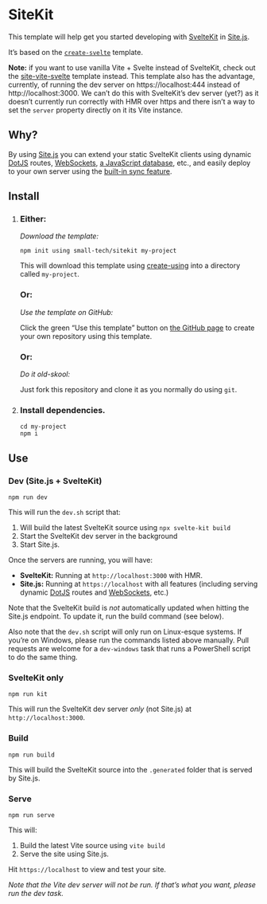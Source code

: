 # SiteKit

This template will help get you started developing with [SvelteKit](https://kit.svelte.dev) in [Site.js](https://sitejs.org).

It’s based on the [`create-svelte`](https://github.com/sveltejs/kit/tree/master/packages/create-svelte) template.

__Note:__ if you want to use vanilla Vite + Svelte instead of SvelteKit, check out the [site-vite-svelte](https://github.com/small-tech/site-vite-svelte) template instead. This template also has the advantage, currently, of running the dev server on https://localhost:444 instead of http://localhost:3000. We can’t do this with SvelteKit’s dev server (yet?) as it doesn’t currently run correctly with HMR over https and there isn’t a way to set the `server` property directly on it its Vite instance.

## Why?

By using [Site.js](https://sitejs.org) you can extend your static SvelteKit clients using dynamic [DotJS](https://sitejs.org/#dynamic-sites) routes, [WebSockets](https://sitejs.org/#websockets), [a JavaScript database](https://sitejs.org/#database), etc., and easily deploy to your own server using the [built-in sync feature](https://github.com/small-tech/site.js#sync).

## Install

1. ### __Either:__

    _Download the template:_

    ```shell
    npm init using small-tech/sitekit my-project
    ```

    This will download this template using [create-using](https://github.com/aral/create-using/tree/create-using#readme) into a directory called `my-project`.

    ### __Or__:

    _Use the template on GitHub:_

    Click the green “Use this template” button on [the GitHub page](https://github.com/small-tech/sitekit) to create your own repository using this template.

    ### __Or__:

    _Do it old-skool:_

    Just fork this repository and clone it as you normally do using `git`.

2. ### __Install dependencies.__

    ```shell
    cd my-project
    npm i
    ```

## Use

### Dev (Site.js + SvelteKit)

```shell
npm run dev
```

This will run the `dev.sh` script that:

1. Will build the latest SvelteKit source using `npx svelte-kit build`
2. Start the SvelteKit dev server in the background
3. Start Site.js.

Once the servers are running, you will have:

  - __SvelteKit:__ Running at `http://localhost:3000` with HMR.
  - __Site.js:__ Running at `https://localhost` with all features (including serving dynamic [DotJS](https://sitejs.org/#dynamic-sites) routes and [WebSockets](https://sitejs.org/#websockets), etc.)

Note that the SvelteKit build is _not_ automatically updated when hitting the Site.js endpoint. To update it, run the build command (see below).

Also note that the `dev.sh` script will only run on Linux-esque systems. If you’re on Windows, please run the commands listed above manually. Pull requests are welcome for a `dev-windows` task that runs a PowerShell script to do the same thing.

### SvelteKit only

```shell
npm run kit
```

This will run the SvelteKit dev server _only_ (not Site.js) at `http://localhost:3000`.

### Build

```shell
npm run build
```

This will build the SvelteKit source into the `.generated` folder that is served by Site.js.

### Serve

```shell
npm run serve
```

This will:

1. Build the latest Vite source using `vite build`
2. Serve the site using Site.js.

Hit `https://localhost` to view and test your site.

_Note that the Vite dev server will not be run. If that’s what you want, please run the dev task._
